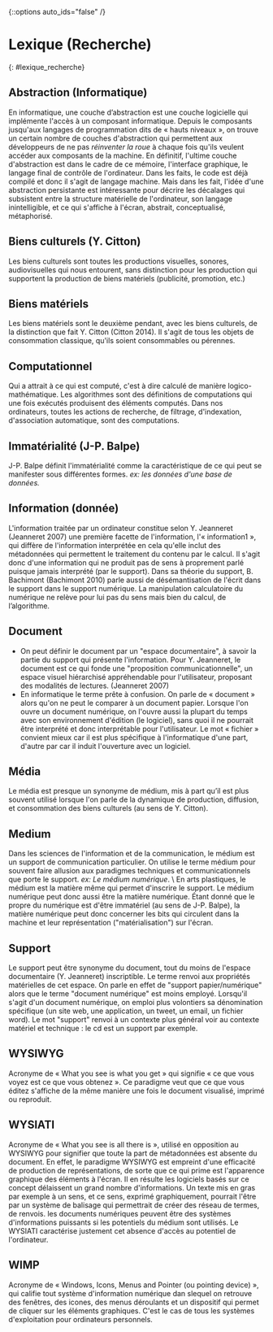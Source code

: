 {::options auto_ids="false" /}

Lexique (Recherche)
=
{: #lexique_recherche}

## Abstraction (Informatique)

En informatique, une couche d’abstraction est une couche logicielle qui implémente l'accès à un composant informatique. Depuis le composants jusqu'aux langages de programmation dits de « hauts niveaux », on trouve un certain nombre de couches d'abstraction qui permettent aux développeurs de ne pas *réinventer la roue* à chaque fois qu'ils veulent accéder aux composants de la machine. En définitif, l'ultime couche d'abstraction est dans le cadre de ce mémoire, l'interface graphique, le langage final de contrôle de l'ordinateur. Dans les faits, le code est déjà compilé et donc il s'agit de langage machine. Mais dans les fait, l'idée d'une abstraction persistante est intéressante pour décrire les décalages qui subsistent entre la structure matérielle de l'ordinateur, son langage inintelligible, et ce qui s'affiche à l'écran, abstrait, conceptualisé, métaphorisé.

## Biens culturels (Y. Citton)
Les biens culturels sont toutes les productions visuelles, sonores, audiovisuelles qui nous entourent, sans distinction pour les production qui supportent la production de biens matériels (publicité, promotion, etc.)

## Biens matériels
Les biens matériels sont le deuxième pendant, avec les biens culturels, de la distinction que fait Y. Citton (Citton 2014). Il s'agit de tous les objets de consommation classique, qu'ils soient consommables ou pérennes.

## Computationnel
Qui a attrait à ce qui est computé, c'est à dire calculé de manière logico-mathématique. Les algorithmes sont des définitions de computations qui une fois exécutés produisent des éléments computés. Dans nos ordinateurs, toutes les actions de recherche, de filtrage, d'indexation, d'association automatique, sont des computations.

## Immatérialité (J-P. Balpe)
J-P. Balpe définit l'immatérialité comme la caractéristique de ce qui peut se manifester sous différentes formes. *ex: les données d'une base de données.*

## Information (donnée)
L'information traitée par un ordinateur constitue selon Y. Jeanneret (Jeanneret 2007) une première facette de l'information, l'« information1 », qui diffère de l'information interprétée en cela qu'elle inclut des métadonnées qui permettent le traitement du contenu par le calcul. Il s'agit donc d'une information qui ne produit pas de sens à proprement parlé puisque jamais interprété (par le support). Dans sa théorie du support, B. Bachimont (Bachimont 2010) parle aussi de désémantisation de l'écrit dans le support dans le support numérique. La manipulation calculatoire du numérique ne relève pour lui pas du sens mais bien du calcul, de l’algorithme.

## Document

+ On peut définir le document par un "espace documentaire", à savoir la partie du support qui présente l'information. Pour Y. Jeanneret, le document est ce qui fonde une "proposition communicationnelle", un espace visuel hiérarchisé appréhendable pour l'utilisateur, proposant des modalités de lectures. (Jeanneret 2007)
+ En informatique le terme prête à confusion. On parle de « document » alors qu'on ne peut le comparer à un document papier. Lorsque l'on ouvre un document numérique, on l'ouvre aussi la plupart du temps avec son environnement d'édition (le logiciel), sans quoi il ne pourrait être interprété et donc interprétable pour l'utilisateur. Le mot « fichier » convient mieux car il est plus spécifique à l'informatique d'une part, d'autre par car il induit l'ouverture avec un logiciel.

## Média
Le média est presque un synonyme de médium, mis à part qu’il est plus souvent utilisé lorsque l'on parle de la dynamique de production, diffusion, et consommation des biens culturels (au sens de Y. Citton).

## Medium
Dans les sciences de l'information et de la communication, le médium est un support de communication particulier. On utilise le terme médium pour souvent faire allusion aux paradigmes techniques et communicationnels que porte le support. *ex: Le médium numérique*. \\
En arts plastiques, le médium est la matière même qui permet d'inscrire le support. Le médium numérique peut donc aussi être la matière numérique. Étant donné que le propre du numérique est d'être immatériel (au sens de J-P. Balpe), la matière numérique peut donc concerner les bits qui circulent dans la machine et leur représentation ("matérialisation") sur l'écran.

## Support
Le support peut être synonyme du document, tout du moins de l'espace documentaire (Y. Jeanneret) inscriptible. Le terme renvoi aux propriétés matérielles de cet espace. On parle en effet de "support papier/numérique" alors que le terme "document numérique" est moins employé. Lorsqu'il s'agit d'un document numérique, on emploi plus volontiers sa dénomination spécifique (un site web, une application, un tweet, un email, un fichier word). Le mot "support" renvoi à un contexte plus général voir au contexte matériel et technique : le cd est un support par exemple.

## WYSIWYG
Acronyme de « What you see is what you get » qui signifie « ce que vous voyez est ce que vous obtenez ». Ce paradigme veut que ce que vous éditez s'affiche de la même manière une fois le document visualisé, imprimé ou reproduit.

## WYSIATI
Acronyme de « What you see is all there is », utilisé en opposition au WYSIWYG pour signifier que toute la part de métadonnées est absente du document. En effet, le paradigme WYSIWYG est empreint d'une efficacité de production de représentations, de sorte que ce qui prime est l'apparence graphique des éléments à l'écran. Il en résulte les logiciels basés sur ce concept délaissent un grand nombre d'informations. Un texte mis en gras par exemple à un sens, et ce sens, exprimé graphiquement, pourrait l'être par un système de balisage qui permettrait de créer des réseau de termes, de renvois. les documents numériques peuvent être des systèmes d'informations puissants si les potentiels du médium sont utilisés. Le WYSIATI caractérise justement cet absence d'accès au potentiel de l'ordinateur.

## WIMP
Acronyme de « Windows, Icons, Menus and Pointer (ou pointing device) », qui califie tout système d'information numérique dan slequel on retrouve des fenêtres, des icones, des menus déroulants et un dispositif qui permet de cliquer sur les éléments graphiques. C'est le cas de tous les systèmes d'exploitation pour ordinateurs personnels.
